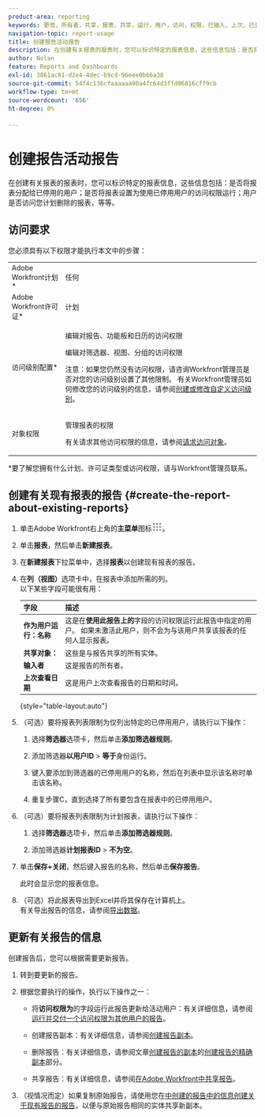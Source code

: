 ```yaml
---
product-area: reporting
keywords: 更改，所有者，共享，报表，共享，运行，用户，访问，权限，已输入，上次，已查看，日期，报表，活动
navigation-topic: report-usage
title: 创建报告活动报告
description: 在创建有关报表的报表时，您可以标识特定的报表信息，这些信息包括：是否将报表分配给已停用的用户；是否将报表设置为使用已停用用户的访问权限运行；用户是否访问您计划删除的报表，等等。
author: Nolan
feature: Reports and Dashboards
exl-id: 3861ac81-d2e4-4dec-b9cd-96eee0b66a38
source-git-commit: 54f4c136cfaaaaaa90a4fc64d3ffd06816cff9cb
workflow-type: tm+mt
source-wordcount: '656'
ht-degree: 0%

---
```


# 创建报告活动报告

在创建有关报表的报表时，您可以标识特定的报表信息，这些信息包括：是否将报表分配给已停用的用户；是否将报表设置为使用已停用用户的访问权限运行；用户是否访问您计划删除的报表，等等。

## 访问要求

您必须具有以下权限才能执行本文中的步骤：

<table style="table-layout:auto"> 
 <col> 
 <col> 
 <tbody> 
  <tr> 
   <td role="rowheader">Adobe Workfront计划*</td> 
   <td> <p>任何</p> </td> 
  </tr> 
  <tr> 
   <td role="rowheader">Adobe Workfront许可证*</td> 
   <td> <p>计划 </p> </td> 
  </tr> 
  <tr> 
   <td role="rowheader">访问级别配置*</td> 
   <td> <p>编辑对报告、功能板和日历的访问权限</p> <p>编辑对筛选器、视图、分组的访问权限</p> <p>注意：如果您仍然没有访问权限，请咨询Workfront管理员是否对您的访问级别设置了其他限制。 有关Workfront管理员如何修改您的访问级别的信息，请参阅<a href="../../../administration-and-setup/add-users/configure-and-grant-access/create-modify-access-levels.md" class="MCXref xref">创建或修改自定义访问级别</a>。</p> </td> 
  </tr> 
  <tr> 
   <td role="rowheader">对象权限</td> 
   <td> <p>管理报表的权限</p> <p>有关请求其他访问权限的信息，请参阅<a href="../../../workfront-basics/grant-and-request-access-to-objects/request-access.md" class="MCXref xref">请求访问对象</a>。</p> </td> 
  </tr> 
 </tbody> 
</table>

&#42;要了解您拥有什么计划、许可证类型或访问权限，请与Workfront管理员联系。

## 创建有关现有报表的报告 {#create-the-report-about-existing-reports}

1. 单击Adobe Workfront右上角的&#x200B;**主菜单**&#x200B;图标![](assets/main-menu-icon.png)。
1. 单击&#x200B;**报表**，然后单击&#x200B;**新建报表**。
1. 在&#x200B;**新建报表**&#x200B;下拉菜单中，选择&#x200B;**报表**&#x200B;以创建现有报表的报告。

1. 在&#x200B;**列（视图）**&#x200B;选项卡中，在报表中添加所需的列。\
   以下某些字段可能很有用：

   | 字段 | 描述 |
   |---|---|
   | **作为用户运行：名称** | 这是在&#x200B;**使用此报告上的**&#x200B;字段的访问权限运行此报告中指定的用户。 如果未激活此用户，则不会为与该用户共享该报表的任何人显示报表。 |
   | **共享对象：** | 这些是与报告共享的所有实体。 |
   | **输入者** | 这是报告的所有者。 |
   | **上次查看日期** | 这是用户上次查看报告的日期和时间。 |

   {style="table-layout:auto"}

1. （可选）要将报表列表限制为仅列出特定的已停用用户，请执行以下操作：

   1. 选择&#x200B;**筛选器**&#x200B;选项卡，然后单击&#x200B;**添加筛选器规则**。

   1. 添加筛选器&#x200B;**以用户ID** > **等于**&#x200B;身份运行。

   1. 键入要添加到筛选器的已停用用户的名称，然后在列表中显示该名称时单击该名称。
   1. 重复步骤C，直到选择了所有要包含在报表中的已停用用户。

1. （可选）要将报表列表限制为计划报表，请执行以下操作：

   1. 选择&#x200B;**筛选器**&#x200B;选项卡，然后单击&#x200B;**添加筛选器规则**。

   1. 添加筛选器&#x200B;**计划报表ID** > **不为空**。

1. 单击&#x200B;**保存+关闭**，然后键入报告的名称，然后单击&#x200B;**保存报告**。

   此时会显示您的报表信息。

1. （可选）将此报表导出到Excel并将其保存在计算机上。\
   有关导出报告的信息，请参阅[导出数据](../../../reports-and-dashboards/reports/creating-and-managing-reports/export-data.md)。

## 更新有关报告的信息

创建报告后，您可以根据需要更新报告。

1. 转到要更新的报告。
1. 根据您要执行的操作，执行以下操作之一：

   * 将&#x200B;**访问权限为**&#x200B;的字段运行此报告更新给活动用户：有关详细信息，请参阅[运行并交付一个访问权限为其他用户的报告](../../../reports-and-dashboards/reports/creating-and-managing-reports/run-deliver-report-access-rights-another-user.md)。

   * 创建报告副本：有关详细信息，请参阅[创建报告副本](../../../reports-and-dashboards/reports/creating-and-managing-reports/create-copy-report.md)。
   * 删除报告：有关详细信息，请参阅文章[创建报告的副本](../../../reports-and-dashboards/reports/creating-and-managing-reports/create-copy-report.md)的[创建报告的精确副本](../../../reports-and-dashboards/reports/creating-and-managing-reports/create-copy-report.md#update2)部分。

   * 共享报告：有关详细信息，请参阅[在Adobe Workfront中共享报告](../../../reports-and-dashboards/reports/creating-and-managing-reports/share-report.md)。

1. （视情况而定）如果复制原始报告，请使用您在[中创建的报告中的信息创建关于现有报告的报告](#create-the-report-about-existing-reports)，以便与原始报告相同的实体共享新副本。
